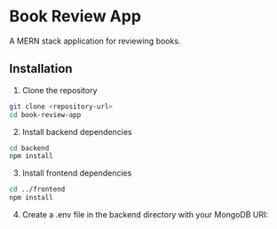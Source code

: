 # Book Review App

A MERN stack application for reviewing books.

## Installation

1. Clone the repository

```bash
git clone <repository-url>
cd book-review-app
```

2. Install backend dependencies

```bash
cd backend
npm install
```

3. Install frontend dependencies

```bash
cd ../frontend
npm install
```

4. Create a .env file in the backend directory with your MongoDB URI:
